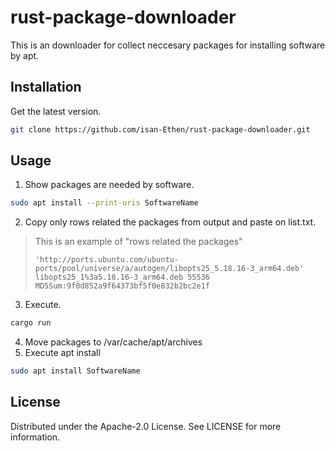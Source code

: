 # rust-package-downloader

This is an downloader for collect neccesary packages for installing software by apt.

## Installation
Get the latest version.
```sh
git clone https://github.com/isan-Ethen/rust-package-downloader.git
```

## Usage
1. Show packages are needed by software.
```sh
sudo apt install --print-uris SoftwareName
```

2. Copy only rows related the packages from output and paste on list.txt.
> This is an example of "rows related the packages"
>```
>'http://ports.ubuntu.com/ubuntu-ports/pool/universe/a/autogen/libopts25_5.18.16-3_arm64.deb' libopts25_1%3a5.18.16-3_arm64.deb 55536 MD5Sum:9f0d852a9f64373bf5f0e832b2bc2e1f
>```
3. Execute.
```sh
cargo run
```
4. Move packages to /var/cache/apt/archives
5. Execute apt install
```sh
sudo apt install SoftwareName
```

## License
Distributed under the Apache-2.0 License. See LICENSE for more information.
